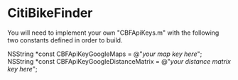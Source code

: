 CitiBikeFinder
==============

You will need to implement your own "CBFApiKeys.m" with the following two constants defined in order to build.

NSString *const CBFApiKeyGoogleMaps = @"<i>your map key here</i>";<br>
NSString *const CBFApiKeyGoogleDistanceMatrix = @"<i>your distance matrix key here</i>";


